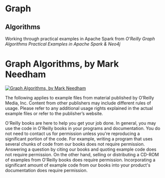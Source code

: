 # Graph

## Algorithms
Working through practical examples in Apache Spark from *O'Reilly Graph Algorithms Practical Examples in Apache Spark & Neo4j*
# Graph Algorithms, by Mark Needham
	  
[![Graph Algorithms, by Mark Needham](http://akamaicovers.oreilly.com/images/9781492047612/cat.gif)](https://www.safaribooksonline.com/library/view/title/9781492047674//)
	  
The following applies to example files from material published by O’Reilly Media, Inc. Content from other publishers may include different rules of usage. Please refer to any additional usage rights explained in the actual example files or refer to the publisher’s website.
	  
O'Reilly books are here to help you get your job done. In general, you may use the code in O'Reilly books in your programs and documentation. You do not need to contact us for permission unless you're reproducing a significant portion of the code. For example, writing a program that uses several chunks of code from our books does not require permission. Answering a question by citing our books and quoting example code does not require permission. On the other hand, selling or distributing a CD-ROM of examples from O'Reilly books does require permission. Incorporating a significant amount of example code from our books into your product's documentation does require permission.
